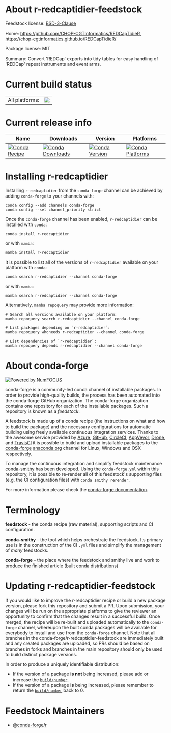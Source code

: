 About r-redcaptidier-feedstock
==============================

Feedstock license: [BSD-3-Clause](https://github.com/conda-forge/r-redcaptidier-feedstock/blob/main/LICENSE.txt)

Home: https://github.com/CHOP-CGTInformatics/REDCapTidieR, https://chop-cgtinformatics.github.io/REDCapTidieR/

Package license: MIT

Summary: Convert 'REDCap' exports into tidy tables for easy handling of 'REDCap' repeat instruments and event arms.

Current build status
====================


<table><tr><td>All platforms:</td>
    <td>
      <a href="https://dev.azure.com/conda-forge/feedstock-builds/_build/latest?definitionId=18286&branchName=main">
        <img src="https://dev.azure.com/conda-forge/feedstock-builds/_apis/build/status/r-redcaptidier-feedstock?branchName=main">
      </a>
    </td>
  </tr>
</table>

Current release info
====================

| Name | Downloads | Version | Platforms |
| --- | --- | --- | --- |
| [![Conda Recipe](https://img.shields.io/badge/recipe-r--redcaptidier-green.svg)](https://anaconda.org/conda-forge/r-redcaptidier) | [![Conda Downloads](https://img.shields.io/conda/dn/conda-forge/r-redcaptidier.svg)](https://anaconda.org/conda-forge/r-redcaptidier) | [![Conda Version](https://img.shields.io/conda/vn/conda-forge/r-redcaptidier.svg)](https://anaconda.org/conda-forge/r-redcaptidier) | [![Conda Platforms](https://img.shields.io/conda/pn/conda-forge/r-redcaptidier.svg)](https://anaconda.org/conda-forge/r-redcaptidier) |

Installing r-redcaptidier
=========================

Installing `r-redcaptidier` from the `conda-forge` channel can be achieved by adding `conda-forge` to your channels with:

```
conda config --add channels conda-forge
conda config --set channel_priority strict
```

Once the `conda-forge` channel has been enabled, `r-redcaptidier` can be installed with `conda`:

```
conda install r-redcaptidier
```

or with `mamba`:

```
mamba install r-redcaptidier
```

It is possible to list all of the versions of `r-redcaptidier` available on your platform with `conda`:

```
conda search r-redcaptidier --channel conda-forge
```

or with `mamba`:

```
mamba search r-redcaptidier --channel conda-forge
```

Alternatively, `mamba repoquery` may provide more information:

```
# Search all versions available on your platform:
mamba repoquery search r-redcaptidier --channel conda-forge

# List packages depending on `r-redcaptidier`:
mamba repoquery whoneeds r-redcaptidier --channel conda-forge

# List dependencies of `r-redcaptidier`:
mamba repoquery depends r-redcaptidier --channel conda-forge
```


About conda-forge
=================

[![Powered by
NumFOCUS](https://img.shields.io/badge/powered%20by-NumFOCUS-orange.svg?style=flat&colorA=E1523D&colorB=007D8A)](https://numfocus.org)

conda-forge is a community-led conda channel of installable packages.
In order to provide high-quality builds, the process has been automated into the
conda-forge GitHub organization. The conda-forge organization contains one repository
for each of the installable packages. Such a repository is known as a *feedstock*.

A feedstock is made up of a conda recipe (the instructions on what and how to build
the package) and the necessary configurations for automatic building using freely
available continuous integration services. Thanks to the awesome service provided by
[Azure](https://azure.microsoft.com/en-us/services/devops/), [GitHub](https://github.com/),
[CircleCI](https://circleci.com/), [AppVeyor](https://www.appveyor.com/),
[Drone](https://cloud.drone.io/welcome), and [TravisCI](https://travis-ci.com/)
it is possible to build and upload installable packages to the
[conda-forge](https://anaconda.org/conda-forge) [anaconda.org](https://anaconda.org/)
channel for Linux, Windows and OSX respectively.

To manage the continuous integration and simplify feedstock maintenance
[conda-smithy](https://github.com/conda-forge/conda-smithy) has been developed.
Using the ``conda-forge.yml`` within this repository, it is possible to re-render all of
this feedstock's supporting files (e.g. the CI configuration files) with ``conda smithy rerender``.

For more information please check the [conda-forge documentation](https://conda-forge.org/docs/).

Terminology
===========

**feedstock** - the conda recipe (raw material), supporting scripts and CI configuration.

**conda-smithy** - the tool which helps orchestrate the feedstock.
                   Its primary use is in the construction of the CI ``.yml`` files
                   and simplify the management of *many* feedstocks.

**conda-forge** - the place where the feedstock and smithy live and work to
                  produce the finished article (built conda distributions)


Updating r-redcaptidier-feedstock
=================================

If you would like to improve the r-redcaptidier recipe or build a new
package version, please fork this repository and submit a PR. Upon submission,
your changes will be run on the appropriate platforms to give the reviewer an
opportunity to confirm that the changes result in a successful build. Once
merged, the recipe will be re-built and uploaded automatically to the
`conda-forge` channel, whereupon the built conda packages will be available for
everybody to install and use from the `conda-forge` channel.
Note that all branches in the conda-forge/r-redcaptidier-feedstock are
immediately built and any created packages are uploaded, so PRs should be based
on branches in forks and branches in the main repository should only be used to
build distinct package versions.

In order to produce a uniquely identifiable distribution:
 * If the version of a package **is not** being increased, please add or increase
   the [``build/number``](https://docs.conda.io/projects/conda-build/en/latest/resources/define-metadata.html#build-number-and-string).
 * If the version of a package **is** being increased, please remember to return
   the [``build/number``](https://docs.conda.io/projects/conda-build/en/latest/resources/define-metadata.html#build-number-and-string)
   back to 0.

Feedstock Maintainers
=====================

* [@conda-forge/r](https://github.com/orgs/conda-forge/teams/r/)

